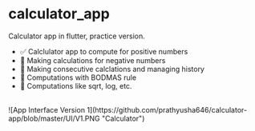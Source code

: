 # calculator_app

Calculator app in flutter, practice version.

- :white_check_mark: Calclulator app to compute for positive numbers
- :black_square_button: Making calculations for negative numbers
- :black_square_button: Making consecutive calclations and managing history
- :black_square_button: Computations with BODMAS rule
- :black_square_button: Computations like sqrt, log, etc.

<br/>
![App Interface Version 1](https://github.com/prathyusha646/calculator-app/blob/master/UI/V1.PNG "Calculator")
